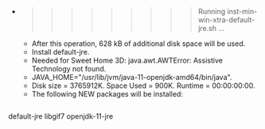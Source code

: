 * >>>>>>>>> Running inst-min-win-xtra-default-jre.sh ...
  * After this operation, 628 kB of additional disk space will be used.
  * Install default-jre.
  * Needed for Sweet Home 3D: java.awt.AWTError: Assistive Technology not found.
  * JAVA_HOME="/usr/lib/jvm/java-11-openjdk-amd64/bin/java".
  * Disk size = 3765912K. Space Used = 900K. Runtime = 00:00:00:00.
  * The following NEW packages will be installed:
  ```bash
default-jre libgif7 openjdk-11-jre
  ```
